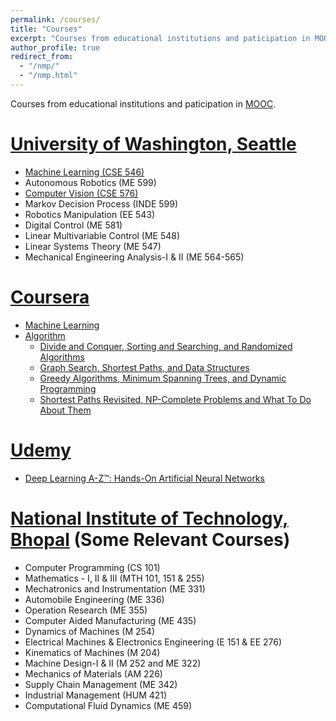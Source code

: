 ```yaml
---
permalink: /courses/
title: "Courses"
excerpt: "Courses from educational institutions and paticipation in MOOC"
author_profile: true
redirect_from: 
  - "/nmp/"
  - "/nmp.html"
---
```


Courses from educational institutions and paticipation in [MOOC](https://en.wikipedia.org/wiki/Massive_open_online_course).

[University of Washington, Seattle](http://www.washington.edu/)
======
* [Machine Learning (CSE 546)](https://courses.cs.washington.edu/courses/cse546/18au/)
* Autonomous Robotics (ME 599)
* [Computer Vision (CSE 576)](https://courses.cs.washington.edu/courses/cse576/18sp/)
* Markov Decision Process (INDE 599)
* Robotics Manipulation (EE 543)
* Digital Control (ME 581)
* Linear Multivariable Control (ME 548)
* Linear Systems Theory (ME 547)
* Mechanical Engineering Analysis-I & II (ME 564-565)

[Coursera](https://www.coursera.org/)
======
* [Machine Learning](https://www.coursera.org/account/accomplishments/certificate/FN9EZFY46VME)
* [Algorithm](https://www.coursera.org/account/accomplishments/specialization/certificate/XW2U5XYP6QEQ)
  * [Divide and Conquer, Sorting and Searching, and Randomized Algorithms](https://www.coursera.org/account/accomplishments/certificate/M5HYWKE5DLTG)
  * [Graph Search, Shortest Paths, and Data Structures](https://www.coursera.org/account/accomplishments/certificate/RK38WS77L2DM)
  * [Greedy Algorithms, Minimum Spanning Trees, and Dynamic Programming](https://www.coursera.org/account/accomplishments/certificate/33BA8ZQDSRS9)
  * [Shortest Paths Revisited, NP-Complete Problems and What To Do About Them](https://www.coursera.org/account/accomplishments/certificate/XY8H5C6W5CE3)
  
[Udemy](https://www.udemy.com/)
======
* [Deep Learning A-Z™: Hands-On Artificial Neural Networks](https://www.udemy.com/certificate/UC-KOWUGDDO/)


[National Institute  of Technology, Bhopal](http://www.manit.ac.in/) (Some Relevant Courses)
======
* Computer Programming (CS 101)
* Mathematics - I, II & III (MTH 101, 151 & 255)
* Mechatronics and Instrumentation (ME 331)
* Automobile Engineering (ME 336)
* Operation Research (ME 355)
* Computer Aided Manufacturing (ME 435)
* Dynamics of Machines (M 254)
* Electrical Machines & Electronics Engineering (E 151 & EE 276)
* Kinematics of Machines (M 204)
* Machine Design-I & II (M 252 and ME 322)
* Mechanics of Materials (AM 226)
* Supply Chain Management (ME 342)
* Industrial Management (HUM 421)
* Computational Fluid Dynamics (ME 459)


